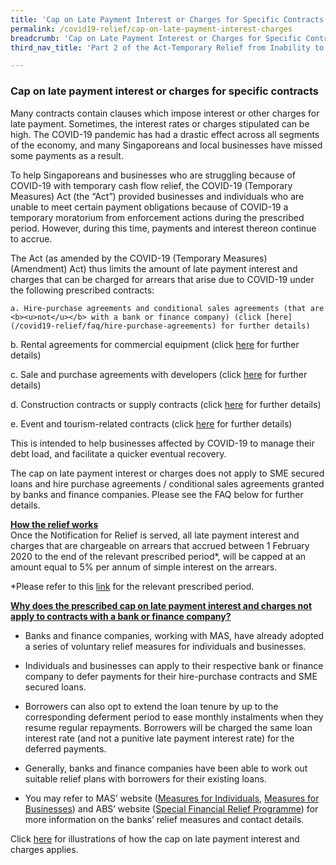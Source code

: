 ```yaml
---
title: 'Cap on Late Payment Interest or Charges for Specific Contracts'
permalink: /covid19-relief/cap-on-late-payment-interest-charges
breadcrumb: 'Cap on Late Payment Interest or Charges for Specific Contracts'
third_nav_title: 'Part 2 of the Act-Temporary Relief from Inability to Perform Contractual Obligations'

---
```


### Cap on late payment interest or charges for specific contracts ###

Many contracts contain clauses which impose interest or other charges for late payment. Sometimes, the interest rates or charges stipulated can be high. The COVID-19 pandemic has had a drastic effect across all segments of the economy, and many Singaporeans and local businesses have missed some payments as a result.

To help Singaporeans and businesses who are struggling because of COVID-19 with temporary cash flow relief, the COVID-19 (Temporary Measures) Act (the “Act”) provided businesses and individuals who are unable to meet certain payment obligations because of COVID-19 a temporary moratorium from enforcement actions during the prescribed period. However, during this time, payments and interest thereon continue to accrue.

The Act (as amended by the COVID-19 (Temporary Measures) (Amendment) Act) thus limits the amount of late payment interest and charges that can be charged for arrears that arise due to COVID-19 under the following prescribed contracts:

    a. Hire-purchase agreements and conditional sales agreements (that are <b><u>not</u></b> with a bank or finance company) (click [here](/covid19-relief/faq/hire-purchase-agreements) for further details) 

   b. Rental agreements for commercial equipment (click [here](/covid19-relief/faq/rental-agreements) for further details) 

   c. Sale and purchase agreements with developers (click [here](/covid19-relief/faq/otps-and-s-and-p-agreements) for further details)

   d. Construction contracts or supply contracts (click [here](/covid19-relief/faq/construction) for further details)

   e. Event and tourism-related contracts (click [here](/covid19-relief/faq/event-or-tourism-related-contract) for further details)

This is intended to help businesses affected by COVID-19 to manage their debt load, and facilitate a quicker eventual recovery.

The cap on late payment interest or charges does not apply to SME secured loans and hire purchase agreements / conditional sales agreements granted by banks and finance companies. Please see the FAQ below for further details. 

<b><u>How the relief works</u></b>
<br>Once the Notification for Relief is served, all late payment interest and charges that are chargeable on arrears that accrued between 1 February 2020 to the end of the relevant prescribed period*, will be capped at an amount equal to 5% per annum of simple interest on the arrears.

*Please refer to this [link](/covid19-relief/temporary-relief-from-inability-to-perform-contract) for the relevant prescribed period. 

<b><u>Why does the prescribed cap on late payment interest and charges not apply to contracts with a bank or finance company?</u></b>

* Banks and finance companies, working with MAS, have already adopted a series of voluntary relief measures for individuals and businesses. 

* Individuals and businesses can apply to their respective bank or finance company to defer payments for their hire-purchase contracts and SME secured loans.

* Borrowers can also opt to extend the loan tenure by up to the corresponding deferment period to ease monthly instalments when they resume regular repayments. Borrowers will be charged the same loan interest rate (and not a punitive late payment interest rate) for the deferred payments. 

* Generally, banks and finance companies have been able to work out suitable relief plans with borrowers for their existing loans.

* You may refer to MAS’ website ([Measures for Individuals](https://www.mas.gov.sg/regulation/covid-19/supporting-individuals-through-covid-19), [Measures for Businesses](https://www.mas.gov.sg/regulation/covid-19/supporting-businesses-through-covid-19)) and ABS’ website ([Special Financial Relief Programme](http://www.abs.org.sg/consumer-banking/sfrp)) for more information on the banks’ relief measures and contact details.

Click [here](/files/Illustrations_Late_Payment_Interest_Charges_Cap2.pdf) for illustrations of how the cap on late payment interest and charges applies. 
